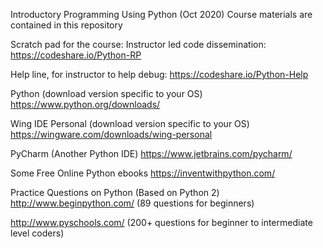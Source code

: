 Introductory Programming Using Python (Oct 2020)
Course materials are contained in this repository

Scratch pad for the course:
Instructor led code dissemination:
https://codeshare.io/Python-RP

Help line, for instructor to help debug:
https://codeshare.io/Python-Help

Python (download version specific to your OS)
https://www.python.org/downloads/

Wing IDE Personal (download version specific to your OS)
https://wingware.com/downloads/wing-personal

PyCharm (Another Python IDE)
https://www.jetbrains.com/pycharm/

Some Free Online Python ebooks
https://inventwithpython.com/

Practice Questions on Python (Based on Python 2)
http://www.beginpython.com/ (89 questions for beginners)

http://www.pyschools.com/ (200+ questions for beginner to intermediate level coders)
